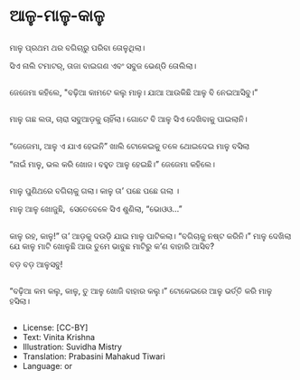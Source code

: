 # ଆଳୁ-ମାଳୁ-କାଳୁ

##
ମାଳୁ ପ୍ରଥମ ଥର ବଗିଚାରୁ ପରିବା ତୋଳୁଥିଲା।

ସିଏ ନାଲି ଟମାଟର୍, ତାଜା ବାଇଗଣ ଏବଂ ସବୁଜ ଭେଣ୍ଡି ତୋଲିଲା। 

##
ଜେଜେମା କହିଲେ, "ବଢ଼ିଆ କାମଟେ କଲୁ ମାଳୁ। ଯାଆ ଆଉକିଛି ଆଳୁ ବି ନେଇଆସିବୁ।” 

##
ମାଳୁ ଗଛ ଲତା, ଚାରା ସବୁଆଡ଼କୁ ଚାହିଁଲା। ଗୋଟେ ବି ଆଳୁ ସିଏ ଦେଖିବାକୁ ପାଇଲାନି। 

##
“ଜେଜେମା, ଆଳୁ ଏ ଯାଏ ହେଇନି” ଖାଲି ଟୋକେଇକୁ ତଳେ ଥୋଇଦେଇ ମାଳୁ ବସିଲା 

“ନାଇଁ ମାଳୁ, ଭଲ କରି ଖୋଜ। ବହୁତ ଆଳୁ ହେଇଛି।” ଜେଜେମା କହିଲେ। 

##
ମାଳୁ ପୁଣିଥରେ ବଗିଚାକୁ ଗଲା। କାଳୁ ତା’ ପଛେ ପଛେ ଗଲା ।

ମାଳୁ ଆଳୁ ଖୋଜୁଛି,  ସେତେବେଳେ ସିଏ ଶୁଣିଲା, “ଭୋଓଓ...” 

##
କାଳୁ ରହ, କାଳୁ!” ତା’ ଆଡ଼କୁ ଦଉଡ଼ି ଯାଇ ମାଳୁ ପାଟିକଲା। “ବଗିଚାକୁ ନଷ୍ଟ କରିନି।” ମାଳୁ ଦେଖିଲା ଯେ କାଳୁ ମାଟି ଖୋଳୁଛି ଆଉ ତୁମେ ଭାବୁଛ ମାଟିରୁ କ’ଣ ବାହାରି ଆସିବ? 

ବଡ଼ ବଡ଼ ଆଳୁସବୁ! 

##
“ବଢ଼ିଆ କମ କଲୁ, କାଳୁ, ତୁ ଆଳୁ ଖୋଜି ବାହାର କଲୁ।” ଟୋକେଇରେ ଆଳୁ ଭର୍ତ୍ତି କରି ମାଳୁ ହସିଲା। 

##
* License: [CC-BY]
* Text: Vinita Krishna
* Illustration: Suvidha Mistry
* Translation: Prabasini Mahakud Tiwari
* Language: or
